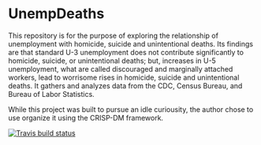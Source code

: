 # UnempDeaths
This repository is for the purpose of exploring the relationship of unemployment with homicide, suicide and unintentional deaths.  Its findings are that standard U-3 unemployment does not contribute significantly to homicide, suicide, or unintentional deaths; but, increases in U-5 unemployment, what are called discouraged and marginally attached workers, lead to worrisome rises in homicide, suicide and unintentional deaths.  It gathers and analyzes data from the CDC, Census Bureau, and Bureau of Labor Statistics.

While this project was built to pursue an idle curiousity, the author chose to use organize it using the CRISP-DM framework. 

<!-- badges: start -->
[![Travis build status](https://travis-ci.org/cmpear/UnempDeaths.svg?branch=master)](https://travis-ci.org/cmpear/UnempDeaths)
<!-- badges: end -->

